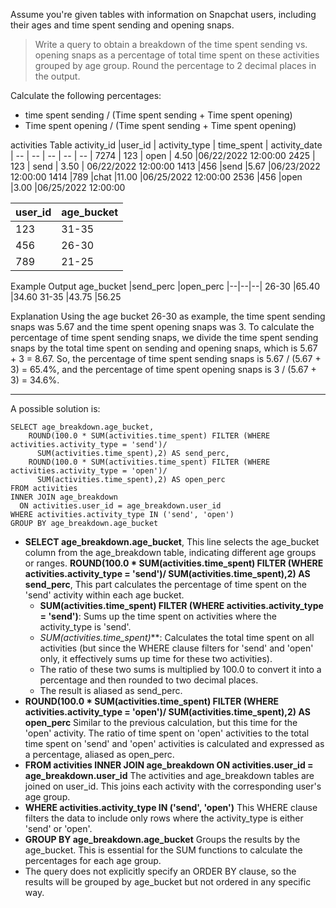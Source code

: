 Assume you're given tables with information on Snapchat users, including their ages and time spent sending and opening snaps.

>Write a query to obtain a breakdown of the time spent sending vs. opening snaps as a percentage of total time spent on these activities grouped by age group. Round the percentage to 2 decimal places in the output.

Calculate the following percentages:
* time spent sending / (Time spent sending + Time spent opening)
* Time spent opening / (Time spent sending + Time spent opening)


activities Table
activity_id	|user_id |	activity_type |	time_spent |	activity_date
| -- | -- | -- | -- | -- |
7274	| 123	| open |	4.50	|06/22/2022 12:00:00
2425	| 123	| send	| 3.50	| 06/22/2022 12:00:00
1413	|456	|send	|5.67	|06/23/2022 12:00:00
1414	|789	|chat	|11.00	|06/25/2022 12:00:00
2536	|456	|open	|3.00	|06/25/2022 12:00:00


user_id|	age_bucket
|--|--|
123	|31-35
456	|26-30
789	|21-25

Example Output
age_bucket	|send_perc	|open_perc
|--|--|--|
26-30	|65.40	|34.60
31-35	|43.75	|56.25

Explanation
Using the age bucket 26-30 as example, the time spent sending snaps was 5.67 and the time spent opening snaps was 3.
To calculate the percentage of time spent sending snaps, we divide the time spent sending snaps by the total time spent on sending and opening snaps, which is 5.67 + 3 = 8.67.
So, the percentage of time spent sending snaps is 5.67 / (5.67 + 3) = 65.4%, and the percentage of time spent opening snaps is 3 / (5.67 + 3) = 34.6%.

***

A possible solution is:

```
SELECT age_breakdown.age_bucket,
    ROUND(100.0 * SUM(activities.time_spent) FILTER (WHERE activities.activity_type = 'send')/
      SUM(activities.time_spent),2) AS send_perc,   
    ROUND(100.0 * SUM(activities.time_spent) FILTER (WHERE activities.activity_type = 'open')/
      SUM(activities.time_spent),2) AS open_perc
FROM activities
INNER JOIN age_breakdown
  ON activities.user_id = age_breakdown.user_id
WHERE activities.activity_type IN ('send', 'open')
GROUP BY age_breakdown.age_bucket
```

* **SELECT age_breakdown.age_bucket**,
    This line selects the age_bucket column from the age_breakdown table, indicating different age groups or ranges.
**ROUND(100.0 * SUM(activities.time_spent) FILTER (WHERE activities.activity_type = 'send')/ SUM(activities.time_spent),2) AS send_perc**,
This part calculates the percentage of time spent on the 'send' activity within each age bucket.
    * **SUM(activities.time_spent) FILTER (WHERE activities.activity_type = 'send')**: Sums up the time spent on activities where the activity_type is 'send'.
    * *SUM(activities.time_spent)***: Calculates the total time spent on all activities (but since the WHERE clause filters for 'send' and 'open' only, it effectively sums up time for these two activities).
    * The ratio of these two sums is multiplied by 100.0 to convert it into a percentage and then rounded to two decimal places.
    * The result is aliased as send_perc.
* **ROUND(100.0 * SUM(activities.time_spent) FILTER (WHERE activities.activity_type = 'open')/ SUM(activities.time_spent),2) AS open_perc** 
    Similar to the previous calculation, but this time for the 'open' activity.
    The ratio of time spent on 'open' activities to the total time spent on 'send' and 'open' activities is calculated and expressed as a percentage, aliased as open_perc.
* **FROM activities INNER JOIN age_breakdown ON activities.user_id = age_breakdown.user_id**
The activities and age_breakdown tables are joined on user_id. This joins each activity with the corresponding user's age group.
* **WHERE activities.activity_type IN ('send', 'open')**
This WHERE clause filters the data to include only rows where the activity_type is either 'send' or 'open'.
* **GROUP BY age_breakdown.age_bucket**
Groups the results by the age_bucket. This is essential for the SUM functions to calculate the percentages for each age group.
* The query does not explicitly specify an ORDER BY clause, so the results will be grouped by age_bucket but not ordered in any specific way.